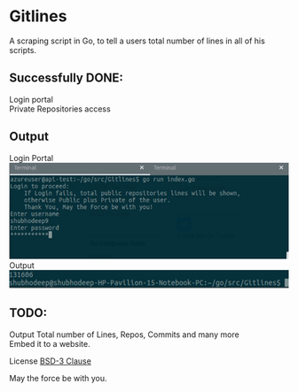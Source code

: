# Gitlines
A scraping script in Go, to tell a users total number of lines in all of his scripts.

## Successfully DONE:
Login portal<br />
Private Repositories access

## Output
Login Portal<br />
![alt tag](https://raw.githubusercontent.com/shubhodeep9/Gitlines/master/screenshots/Gitline1.png) <br />
Output <br />
![alt tag](https://raw.githubusercontent.com/shubhodeep9/Gitlines/master/screenshots/Gitlines2.png) 

## TODO:
Output Total number of Lines, Repos, Commits and many more<br />
Embed it to a website.

License <a href="http://opensource.org/licenses/BSD-3-Clause">BSD-3 Clause</a>

May the force be with you.
